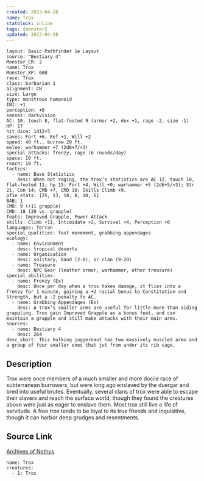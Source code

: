 ```yaml
---
created: 2023-04-28
name: Trox
statblock: inline
tags: [monster]
updated: 2023-04-28
---
```

```statblock
layout: Basic Pathfinder 1e Layout
source: "Bestiary 4"
Monster_CR: 2
name: Trox
Monster_XP: 600
race: Trox
class: barbarian 1
alignment: CN
size: Large
type: monstrous humanoid
INI: +1
perception: +0
senses: darkvision
AC: 10, touch 8, flat-footed 9 (armor +2, dex +1, rage -2, size -1)
HP: 17
hit_dice: 1d12+5
saves: Fort +6, Ref +1, Will +2
speed: 40 ft., burrow 20 ft.
melee: warhammer +7 (2d6+7/×3)
special_attacks: frenzy, rage (6 rounds/day)
space: 10 ft.
reach: 10 ft.
tactics:
  - name: Base Statistics
    desc: When not raging, the trox’s statistics are AC 12, touch 10, flat-footed 11; hp 15; Fort +4, Will +0; warhammer +5 (2d6+5/×3); Str 21, Con 14; CMB +7, CMD 18; Skills Climb +9.
pf1e_stats: [25, 13, 18, 8, 10, 6]
BAB: 1
CMB: 9 (+11 grapple)
CMD: 18 (20 vs. grapple)
feats: Improved Grapple, Power Attack
skills: Climb +11, Intimidate +2, Survival +4, Perception +0
languages: Terran
special_qualities: fast movement, grabbing appendages
ecology:
  - name: Environment
    desc: tropical deserts
  - name: Organisation
    desc: solitary, band (2-8), or clan (9-20)
  - name: Treasure
    desc: NPC Gear (leather armor, warhammer, other treasure)
special_abilities:
  - name: Frenzy (Ex)
    desc: Once per day when a trox takes damage, it flies into a frenzy for 1 minute, gaining a +2 racial bonus to Constitution and Strength, but a -2 penalty to AC.
  - name: Grabbing Appendages (Ex)
    desc: A trox’s smaller arms are useful for little more than aiding grappling. Trox gain Improved Grapple as a bonus feat, and can maintain a grapple and still make attacks with their main arms.
sources:
  - name: Bestiary 4
    desc: 264
desc_short: This hulking juggernaut has two massively muscled arms and a group of four smaller ones that jut from under its rib cage.
```
## Description
Trox were once members of a much smaller and more docile race of subterranean burrowers, but were long ago enslaved by the duergar and bred into useful brutes. Eventually, several clans of trox were able to escape their slavers and reach the surface world, though they found the creatures above were just as eager to enslave them. Most trox still live a life of servitude. A free trox tends to be loyal to its true friends and inquisitive, though it can harbor deep grudges and resentments.
## Source Link
[Archives of Nethys](https://aonprd.com/MonsterDisplay.aspx?ItemName=Trox)
```encounter-table
name: Trox
creatures:
  - 1: Trox
```
